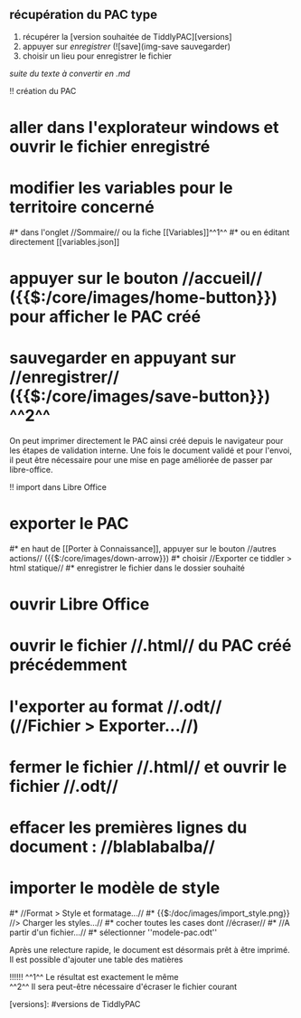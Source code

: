 ## récupération du PAC type
1. récupérer la [version souhaitée de TiddlyPAC][versions]
2. appuyer sur _enregistrer_ (![save](img-save sauvegarder)
3. choisir un lieu pour enregistrer le fichier

_suite du texte à convertir en .md_

!! création du PAC
# aller dans l'explorateur windows et ouvrir le fichier enregistré
# modifier les variables pour le territoire concerné
#* dans l'onglet //Sommaire// ou la fiche [[Variables]]^^1^^
#* ou en éditant directement [[variables.json]]
# appuyer sur le bouton //accueil// ({{$:/core/images/home-button}}) pour afficher le PAC créé
# sauvegarder en appuyant sur  //enregistrer// ({{$:/core/images/save-button}}) ^^2^^

On peut imprimer directement le PAC ainsi créé depuis le navigateur pour les étapes de validation interne. Une fois le document validé et pour l'envoi, il peut être nécessaire pour une mise en page améliorée de passer par libre-office.

!! import dans Libre Office

# exporter le PAC
#* en haut de [[Porter à Connaissance]], appuyer sur le bouton //autres actions// ({{$:/core/images/down-arrow}})
#* choisir //Exporter ce tiddler > html statique//
#* enregistrer le fichier dans le dossier souhaité
# ouvrir Libre Office
# ouvrir le fichier //.html// du PAC créé précédemment
# l'exporter au format //.odt// (//Fichier > Exporter...//)
# fermer le fichier //.html// et ouvrir le fichier //.odt//
# effacer les premières lignes du document : //blablabalba//
# importer le modèle de style
#* //Format > Style et formatage...//
#* {{$:/doc/images/import_style.png}} //> Charger les styles...//
#* cocher toutes les cases dont //écraser//
#* //A partir d'un fichier...//
#* sélectionner ''modele-pac.odt''

Après une relecture rapide, le document est désormais prêt à être imprimé. Il est possible d'ajouter une table des matières

!!!!!! ^^1^^ Le résultat est exactement le même<br/>^^2^^ Il sera peut-être nécessaire d'écraser le fichier courant

[versions]: #versions de TiddlyPAC
